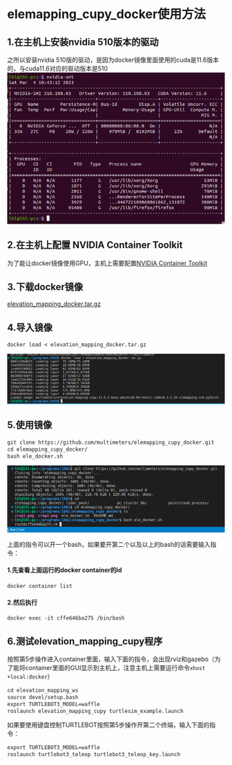 # elemapping_cupy_docker使用方法
## 1.在主机上安装nvidia 510版本的驱动
之所以安装nvidia 510版的驱动，是因为docker镜像里面使用的cuda是11.6版本的，与cuda11.6对应的驱动版本是510
![nvidia 510驱动](crop1.png)
## 2.在主机上配置 NVIDIA Container Toolkit
为了能让docker镜像使用GPU，主机上需要配置[NVIDIA Container Toolkit](https://github.com/NVIDIA/nvidia-docker) 
## 3.下载docker镜像
[elevation_mapping_docker.tar.gz](https://1drv.ms/u/s!Akfo1jwOehy0i4RAFHAqWv5E5C_i2Q?e=eK4QB8)
## 4.导入镜像 
```
docker load < elevation_mapping_docker.tar.gz
```
![导入镜像](crop2.png)
## 5.使用镜像
```
git clone https://github.com/multimeters/elemapping_cupy_docker.git
cd elemapping_cupy_docker/
bash ele_docker.sh 
```
![使用镜像](crop3.png)

上面的指令可以开一个bash，如果要开第二个以及以上的bash的话需要输入指令：
  #### 1.先查看上面运行的docker container的id
  ```
  docker container list
  ```
  #### 2.然后执行
  ```
  docker exec -it cffe646ba275 /bin/bash
  ```
## 6.测试elevation_mapping_cupy程序
按照第5步操作进入container里面，输入下面的指令，会出现rviz和gazebo（为了能将container里面的GUI显示到主机上，注意主机上需要运行命令```xhost +local:docker```）
```
cd elevation_mapping_ws
source devel/setup.bash
export TURTLEBOT3_MODEL=waffle
roslaunch elevation_mapping_cupy turtlesim_example.launch
```
如果要使用键盘控制TURTLEBOT按照第5步操作开第二个终端，输入下面的指令：
```
export TURTLEBOT3_MODEL=waffle
roslaunch turtlebot3_teleop turtlebot3_teleop_key.launch
```
